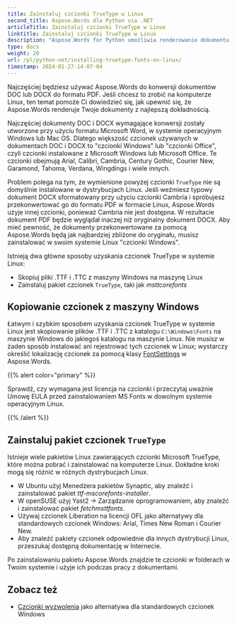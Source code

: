 ```yaml
---
title: Zainstaluj czcionki TrueType w Linux
second_title: Aspose.Words dla Python via .NET
articleTitle: Zainstaluj czcionki TrueType w Linux
linktitle: Zainstaluj czcionki TrueType w Linux
description: "Aspose.Words for Python umożliwia renderowanie dokumentu utworzonego przy użyciu formatu Microsoft Word na maszynie Linux z największą dokładnością. Aby to osiągnąć, skopiuj pliki czcionek z maszyny Windows lub zainstaluj pakiet czcionek `TrueType` na maszynie Linux."
type: docs
weight: 20
url: /pl/python-net/installing-truetype-fonts-on-linux/
timestamp: 2024-01-27-14-07-04
---
```


Najczęściej będziesz używać Aspose.Words do konwersji dokumentów DOC lub DOCX do formatu PDF. Jeśli chcesz to zrobić na komputerze Linux, ten temat pomoże Ci dowiedzieć się, jak upewnić się, że Aspose.Words renderuje Twoje dokumenty z najlepszą dokładnością.

Najczęściej dokumenty DOC i DOCX wymagające konwersji zostały utworzone przy użyciu formatu Microsoft Word, w systemie operacyjnym Windows lub Mac OS. Dlatego większość czcionek używanych w dokumentach DOC i DOCX to "czcionki Windows" lub "czcionki Office", czyli czcionki instalowane z Microsoft Windows lub Microsoft Office. Te czcionki obejmują Arial, Calibri, Cambria, Century Gothic, Courier New, Garamond, Tahoma, Verdana, Wingdings i wiele innych.

Problem polega na tym, że wymienione powyżej czcionki `TrueType` nie są domyślnie instalowane w dystrybucjach Linux. Jeśli weźmiesz typowy dokument DOCX sformatowany przy użyciu czcionki Cambria i spróbujesz przekonwertować go do formatu PDF w formacie Linux, Aspose.Words użyje innej czcionki, ponieważ Cambria nie jest dostępna. W rezultacie dokument PDF będzie wyglądał inaczej niż oryginalny dokument DOCX. Aby mieć pewność, że dokumenty przekonwertowane za pomocą Aspose.Words będą jak najbardziej zbliżone do oryginału, musisz zainstalować w swoim systemie Linux "czcionki Windows".

Istnieją dwa główne sposoby uzyskania czcionek TrueType w systemie Linux:

- Skopiuj pliki .TTF i .TTC z maszyny Windows na maszynę Linux
- Zainstaluj pakiet czcionek `TrueType`, taki jak *msttcorefonts*

## Kopiowanie czcionek z maszyny Windows

Łatwym i szybkim sposobem uzyskania czcionek TrueType w systemie Linux jest skopiowanie plików .TTF i .TTC z katalogu `C:\Windows\Fonts` na maszynie Windows do jakiegoś katalogu na maszynie Linux. Nie musisz w żaden sposób instalować ani rejestrować tych czcionek w Linux; wystarczy określić lokalizację czcionek za pomocą klasy [FontSettings](https://reference.aspose.com/words/python-net/aspose.words.fonts/fontsettings/) w Aspose.Words.

{{% alert color="primary" %}}

Sprawdź, czy wymagana jest licencja na czcionki i przeczytaj uważnie Umowę EULA przed zainstalowaniem MS Fonts w dowolnym systemie operacyjnym Linux.

{{% /alert %}}

## Zainstaluj pakiet czcionek `TrueType`

Istnieje wiele pakietów Linux zawierających czcionki Microsoft TrueType, które można pobrać i zainstalować na komputerze Linux. Dokładne kroki mogą się różnić w różnych dystrybucjach Linux.

- W Ubuntu użyj Menedżera pakietów Synaptic, aby znaleźć i zainstalować pakiet *ttf-mscorefonts-installer*.
- W openSUSE użyj Yast2 → Zarządzanie oprogramowaniem, aby znaleźć i zainstalować pakiet *fetchmsttfonts*.
- Używaj czcionek Liberation na licencji OFL jako alternatywy dla standardowych czcionek Windows: Arial, Times New Roman i Courier New.
- Aby znaleźć pakiety czcionek odpowiednie dla innych dystrybucji Linux, przeszukaj dostępną dokumentację w Internecie.

Po zainstalowaniu pakietu Aspose.Words znajdzie te czcionki w folderach w Twoim systemie i użyje ich podczas pracy z dokumentami.

## Zobacz też

- [Czcionki wyzwolenia](https://pagure.io/liberation-fonts) jako alternatywa dla standardowych czcionek Windows
